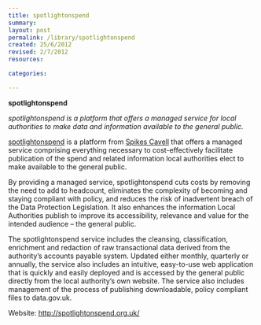 ```yaml
---
title: spotlightonspend
summary: 
layout: post
permalink: /library/spotlightonspend
created: 25/6/2012
revised: 2/7/2012
resources:

categories:

---
```


<p><strong>spotlightonspend</strong></p>
<p><em>spotlightonspend is a platform that offers a managed service for local authorities to make data and information available to the general public.</em></p>
<p><a href="http://spotlightonspend.org.uk/" rel="nofollow">spotlightonspend</a> is a platform from <a href="http://spikescavell.net/" rel="nofollow">Spikes Cavell</a> that offers a managed service comprising everything necessary to cost-effectively facilitate publication of the spend and related information local authorities elect to make available to the general public.</p>
<p>By providing a managed service, spotlightonspend cuts costs by removing the need to add to headcount, eliminates the complexity of becoming and staying compliant with policy, and reduces the risk of inadvertent breach of the Data Protection Legislation. It also enhances the information Local Authorities publish to improve its accessibility, relevance and value for the intended audience – the general public.</p>
<p>The spotlightonspend service includes the cleansing, classification, enrichment and redaction of raw transactional data derived from the authority’s accounts payable system. Updated either monthly, quarterly or annually, the service also includes an intuitive, easy-to-use web application that is quickly and easily deployed and is accessed by the general public directly from the local authority’s own website. The service also includes management of the process of publishing downloadable, policy compliant files to data.gov.uk.</p>
<p>Website: <a href="http://spotlightonspend.org.uk/" rel="nofollow">http://spotlightonspend.org.uk/</a></p>
